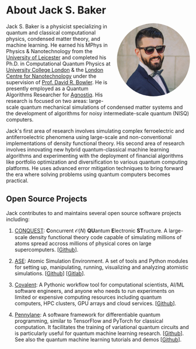 # About Jack S. Baker 

<div style="float:right; margin: 0 0 1em 1em; width: 200px; height: 200px; border-radius: 50%; overflow: hidden;">
  <img src="https://raw.githubusercontent.com/jackbaker1001/jackbaker1001.github.io/master/jack_s_baker.jpeg" style="width: 100%; height: 100%; object-fit: cover;">
</div>


Jack S. Baker is a physicist specializing in quantum and classical computational physics, condensed matter theory, and machine learning. He earned his MPhys in Physics & Nanotechnology from the [University of Leicester](https://le.ac.uk/) and completed his Ph.D. in Computational Quantum Physics at [University College London](https://www.ucl.ac.uk/) & the [London Centre for Nanotechnology](https://www.london-nano.com/) under the supervision of [Prof. David R. Bowler](https://www.ucl.ac.uk/physics-astronomy/people/professor-david-bowler). He is presently employed as a Quantum Algorithms Researcher for [Agnostiq](https://agnostiq.ai/). His research is focused on two areas: large-scale quantum mechanical simulations of condensed matter systems and the development of algorithms for noisy intermediate-scale quantum (NISQ) computers.

Jack's first area of research involves simulating complex ferroelectric and antiferroelectric phenomena using large-scale and non-conventional implementations of density functional theory. His second area of research involves innovating new hybrid quantum-classical machine learning algorithms and experimenting with the deployment of financial algorithms like portfolio optimization and diversification to various quantum computing platforms. He uses advanced error mitigation techniques to bring forward the era where solving problems using quantum computers becomes practical.

## Open Source Projects

Jack contributes to and maintains several open source software projects including:

1. [CONQUEST](http://www.order-n.org/): **C**oncurrent $\mathcal{O}(N)$ **QU**antum **E**lectronic **ST**ructure. A large-scale density functional theory code capable of simulating millions of atoms spread accross millions of physical cores on large supercomputers. \[[Github](https://github.com/OrderN/CONQUEST-release)\].

2. [ASE](https://wiki.fysik.dtu.dk/ase/): Atomic Simulation Environment. A set of tools and Python modules for setting up, manipulating, running, visualizing and analyzing atomistic simulations. \[[Github](https://github.com/rosswhitfield/ase)\] \[[Gitlab](https://gitlab.com/ase/ase)\].

3. [Covalent](https://www.covalent.xyz/): A Pythonic workflow tool for computational scientists, AI/ML software engineers, and anyone who needs to run experiments on limited or expensive computing resources including quantum computers, HPC clusters, GPU arrays and cloud services. \[[Github](https://github.com/AgnostiqHQ/covalent)\].

4. [Pennylane](https://pennylane.ai/): A software framework for differentiable quantum programming, similar to TensorFlow and PyTorch for classical computation. It facilitates the training of variational quantum circuits and is particularly useful for quantum machine learning research. \[[Github](https://github.com/PennyLaneAI/pennylane)\]. See also the quantum machine learning tutorials and demos \[[Github](https://github.com/PennyLaneAI/qml)\].